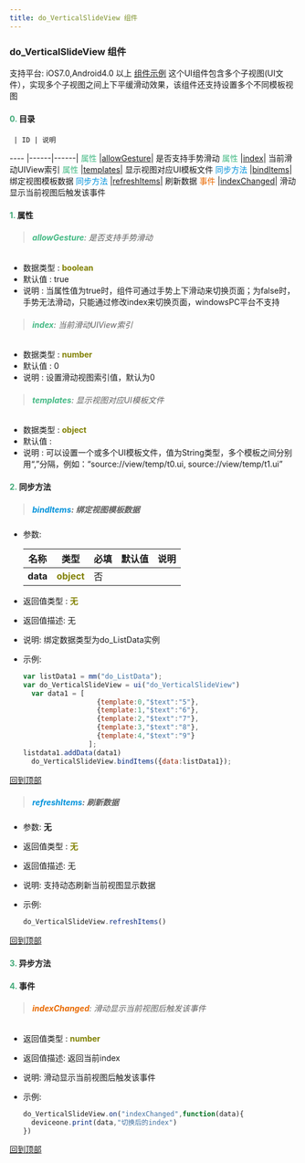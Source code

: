 ```yaml
---
title: do_VerticalSlideView 组件
---
```


### do_VerticalSlideView 组件

 支持平台: iOS7.0,Android4.0 以上
 [组件示例](https://github.com/do-api/docs-example/tree/master/source/view/do_VerticalSlideView)
 这个UI组件包含多个子视图(UI文件），实现多个子视图之间上下平缓滑动效果，该组件还支持设置多个不同模板视图

#### <font color ='#40A977'>**0.**</font> 目录

     | ID | 说明
---- |------|------|
<font color ='#42b983'>属性</font>  |[allowGesture](#allowGesture)| 是否支持手势滑动
<font color ='#42b983'>属性</font>  |[index](#index)| 当前滑动UIView索引
<font color ='#42b983'>属性</font>  |[templates](#templates)| 显示视图对应UI模板文件
<font color ='#0092db'>同步方法</font>  |[bindItems](#bindItems)| 绑定视图模板数据
<font color ='#0092db'>同步方法</font>  |[refreshItems](#refreshItems)| 刷新数据
<font color ='#e96900'>事件</font>  |[indexChanged](#indexChanged)| 滑动显示当前视图后触发该事件

#### <font color ='#40A977'>**1.**</font> 属性

>###### <span id=allowGesture><font color ='#42b983'>**allowGesture**</font></span>: 是否支持手势滑动

- 数据类型 : <font color ='#808000'>**boolean**</font>
- 默认值 : true
- 说明 : 当属性值为true时，组件可通过手势上下滑动来切换页面；为false时，手势无法滑动，只能通过修改index来切换页面，windowsPC平台不支持

>###### <span id=index><font color ='#42b983'>**index**</font></span>: 当前滑动UIView索引

- 数据类型 : <font color ='#808000'>**number**</font>
- 默认值 : 0
- 说明 : 设置滑动视图索引值，默认为0

>###### <span id=templates><font color ='#42b983'>**templates**</font></span>: 显示视图对应UI模板文件

- 数据类型 : <font color ='#808000'>**object**</font>
- 默认值 :
- 说明 : 可以设置一个或多个UI模板文件，值为String类型，多个模板之间分别用“,”分隔，例如：“source://view/temp/t0.ui, source://view/temp/t1.ui”

#### <font color ='#40A977'>**2.**</font> 同步方法

>##### <span id=bindItems><font color ='#0092db'>**bindItems**</font></span>: 绑定视图模板数据

- 参数:

  名称 | 类型 |必填|默认值|说明
  ---- |-------------  |--------------|--------|------
  **data** |<font color ='#808000'>**object**</font> | 否 | |
- 返回值类型 : <font color ='#808000'>**无**</font>
- 返回值描述: 无
- 说明: 绑定数据类型为do_ListData实例
- 示例:

  ```javascript
  var listData1 = mm("do_ListData");
  var do_VerticalSlideView = ui("do_VerticalSlideView")
	var data1 = [
		          	{template:0,"$text":"5"},
		          	{template:1,"$text":"6"},
		          	{template:2,"$text":"7"},
		          	{template:3,"$text":"8"},
		          	{template:4,"$text":"9"}
		          ];
  listdata1.addData(data1)
	do_VerticalSlideView.bindItems({data:listData1});

  ```

[回到顶部](#top)

>##### <span id=refreshItems><font color ='#0092db'>**refreshItems**</font></span>: 刷新数据

- 参数: **无**
- 返回值类型 : <font color ='#808000'>**无**</font>
- 返回值描述: 无
- 说明: 支持动态刷新当前视图显示数据
- 示例:

  ```javascript
  do_VerticalSlideView.refreshItems()

  ```

[回到顶部](#top)

#### <font color ='#40A977'>**3.**</font> 异步方法


#### <font color ='#40A977'>**4.**</font> 事件

>###### <span id=indexChanged><font color ='#e96900'>**indexChanged**</font></span>: 滑动显示当前视图后触发该事件

- 返回值类型 : <font color ='#808000'>**number**</font>
- 返回值描述: 返回当前index
- 说明: 滑动显示当前视图后触发该事件
- 示例:

  ```javascript
  do_VerticalSlideView.on("indexChanged",function(data){
    deviceone.print(data,"切换后的index")
  })

  ```

[回到顶部](#top)
